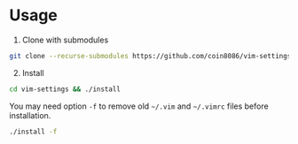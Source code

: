 # Usage

1. Clone with submodules

```bash
git clone --recurse-submodules https://github.com/coin8086/vim-settings.git
```

2. Install

```bash
cd vim-settings && ./install
```

You may need option `-f` to remove old `~/.vim` and `~/.vimrc` files before installation.

```bash
./install -f
```
